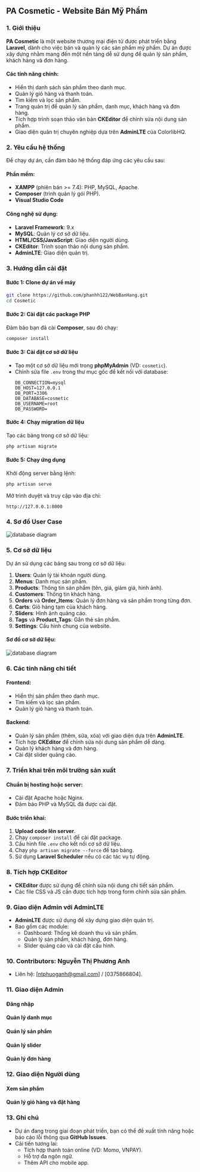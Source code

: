## PA Cosmetic - Website Bán Mỹ Phẩm

### 1. Giới thiệu
**PA Cosmetic** là một website thương mại điện tử được phát triển bằng **Laravel**, dành cho việc bán và quản lý các sản phẩm mỹ phẩm. Dự án được xây dựng nhằm mang đến một nền tảng dễ sử dụng để quản lý sản phẩm, khách hàng và đơn hàng.

#### Các tính năng chính:
- Hiển thị danh sách sản phẩm theo danh mục.
- Quản lý giỏ hàng và thanh toán.
- Tìm kiếm và lọc sản phẩm.
- Trang quản trị để quản lý sản phẩm, danh mục, khách hàng và đơn hàng.
- Tích hợp trình soạn thảo văn bản **CKEditor** để chỉnh sửa nội dung sản phẩm.
- Giao diện quản trị chuyên nghiệp dựa trên **AdminLTE** của ColorlibHQ.

### 2. Yêu cầu hệ thống
Để chạy dự án, cần đảm bảo hệ thống đáp ứng các yêu cầu sau:

#### Phần mềm:
- **XAMPP** (phiên bản >= 7.4): PHP, MySQL, Apache.
- **Composer** (trình quản lý gói PHP).
- **Visual Studio Code**

#### Công nghệ sử dụng:
- **Laravel Framework**: 9.x
- **MySQL**: Quản lý cơ sở dữ liệu.
- **HTML/CSS/JavaScript**: Giao diện người dùng.
- **CKEditor**: Trình soạn thảo nội dung sản phẩm.
- **AdminLTE**: Giao diện quản trị.

### 3. Hướng dẫn cài đặt
#### Bước 1: Clone dự án về máy
```bash
git clone https://github.com/phanhh122/WebBanHang.git
cd Cosmetic
```

#### Bước 2: Cài đặt các package PHP
Đảm bảo bạn đã cài **Composer**, sau đó chạy:
```bash
composer install
```

#### Bước 3: Cài đặt cơ sở dữ liệu
- Tạo một cơ sở dữ liệu mới trong **phpMyAdmin** (VD: `cosmetic`).
- Chỉnh sửa file `.env` trong thư mục gốc để kết nối với database:
  ```env
  DB_CONNECTION=mysql
  DB_HOST=127.0.0.1
  DB_PORT=3306
  DB_DATABASE=cosmetic
  DB_USERNAME=root
  DB_PASSWORD=
  ```

#### Bước 4: Chạy migration dữ liệu
Tạo các bảng trong cơ sở dữ liệu:
```bash
php artisan migrate
```

#### Bước 5: Chạy ứng dụng
Khởi động server bằng lệnh:
```bash
php artisan serve
```

Mở trình duyệt và truy cập vào địa chỉ:
```
http://127.0.0.1:8000
```

### 4. Sơ đồ User Case 
![database diagram](./uctq.drawio.png)
### 5. Cơ sở dữ liệu
Dự án sử dụng các bảng sau trong cơ sở dữ liệu:

1. **Users**: Quản lý tài khoản người dùng.
2. **Menus**: Danh mục sản phẩm.
3. **Products**: Thông tin sản phẩm (tên, giá, giảm giá, hình ảnh).
4. **Customers**: Thông tin khách hàng.
5. **Orders** và **Order_Items**: Quản lý đơn hàng và sản phẩm trong từng đơn.
6. **Carts**: Giỏ hàng tạm của khách hàng.
7. **Sliders**: Hình ảnh quảng cáo.
8. **Tags** và **Product_Tags**: Gắn thẻ sản phẩm.
9. **Settings**: Cấu hình chung của website.

#### Sơ đồ cơ sở dữ liệu:
![database diagram](./drawSQL-image-export-2024-12-27.png)

### 6. Các tính năng chi tiết
#### Frontend:
- Hiển thị sản phẩm theo danh mục.
- Tìm kiếm và lọc sản phẩm.
- Quản lý giỏ hàng và thanh toán.

#### Backend:
- Quản lý sản phẩm (thêm, sửa, xóa) với giao diện dựa trên **AdminLTE**.
- Tích hợp **CKEditor** để chỉnh sửa nội dung sản phẩm dễ dàng.
- Quản lý khách hàng và đơn hàng.
- Cài đặt slider quảng cáo.

### 7. Triển khai trên môi trường sản xuất
#### Chuẩn bị hosting hoặc server:
- Cài đặt Apache hoặc Nginx.
- Đảm bảo PHP và MySQL đã được cài đặt.

#### Bước triển khai:
1. **Upload code lên server**.
2. Chạy `composer install` để cài đặt package.
3. Cấu hình file `.env` cho kết nối cơ sở dữ liệu.
4. Chạy `php artisan migrate --force` để tạo bảng.
5. Sử dụng **Laravel Scheduler** nếu có các tác vụ tự động.

### 8. Tích hợp CKEditor
- **CKEditor** được sử dụng để chỉnh sửa nội dung chi tiết sản phẩm.
- Các file CSS và JS cần được tích hợp trong form chỉnh sửa sản phẩm.

### 9. Giao diện Admin với AdminLTE
- **AdminLTE** được sử dụng để xây dựng giao diện quản trị.
- Bao gồm các module:
  - Dashboard: Thống kê doanh thu và sản phẩm.
  - Quản lý sản phẩm, khách hàng, đơn hàng.
  - Slider quảng cáo và cài đặt cấu hình.

### 10. Contributors: Nguyễn Thị Phương Anh
- Liên hệ: [ntphuoganh@gmail.com] / [0375866804].

### 11. Giao diện Admin
#### Đăng nhập
#### Quản lý danh mục
#### Quản lý sản phẩm
#### Quản lý slider
#### Quản lý đơn hàng
### 12. Giao diện Người dùng
#### Xem sản phẩm
#### Quản lý giỏ hàng và đặt hàng

### 13. Ghi chú
- Dự án đang trong giai đoạn phát triển, bạn có thể đề xuất tính năng hoặc báo cáo lỗi thông qua **GitHub Issues**.
- Cải tiến tương lai:
  - Tích hợp thanh toán online (VD: Momo, VNPAY).
  - Hỗ trợ đa ngôn ngữ.
  - Thêm API cho mobile app.
